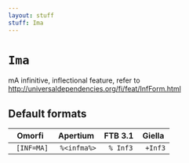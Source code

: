 ```yaml
---
layout: stuff
stuff: Ima
---
```

# ` Ima `

mA infinitive, inflectional feature, refer to http://universaldependencies.org/fi/feat/InfForm.html

## Default formats
| Omorfi | Apertium | FTB 3.1 | Giella |
|:------:|:--------:|:-------:|:------:|
| ` [INF=MA]` | ` %<infma%>` | ` % Inf3` | ` +Inf3`  |
